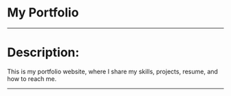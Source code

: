 # My Portfolio

___

# Description:
This is my portfolio website, where I share my skills, projects, resume, and how to reach me. 

___

